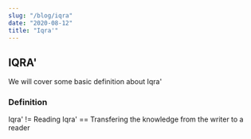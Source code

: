 ```yaml
---
slug: "/blog/iqra"
date: "2020-08-12"
title: "Iqra'"
---
```


## IQRA'

We will cover some basic definition about Iqra'

### Definition

Iqra' != Reading
Iqra' == Transfering the knowledge from the writer to a reader

